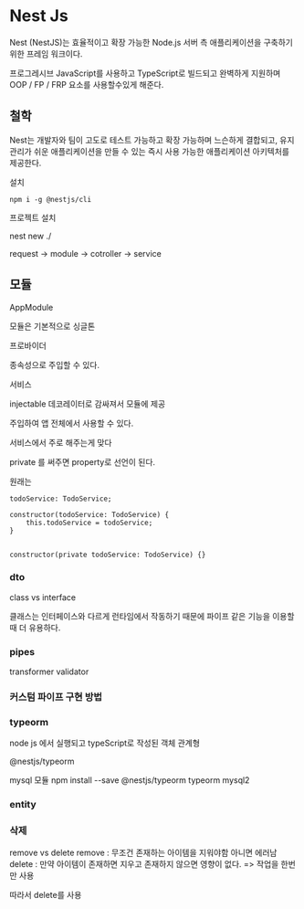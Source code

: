 # Nest Js

Nest (NestJS)는 효율적이고 확장 가능한 Node.js 서버 측 애플리케이션을 구축하기 위한 프레임 워크이다.

프로그레시브 JavaScript를 사용하고 TypeScript로 빌드되고 완벽하게 지원하며 OOP / FP / FRP 요소를 사용할수있게 해준다.

## 철학

Nest는 개발자와 팀이 고도로 테스트 가능하고 확장 가능하며 느슨하게 결합되고, 유지 관리가 쉬운 애플리케이션을 만들 수 있는 즉시 사용 가능한 애플리케이션 아키텍처를 제공한다.

설치

```
npm i -g @nestjs/cli
```

프로젝트 설치

nest new ./

request -> module -> cotroller -> service

## 모듈

AppModule

모듈은 기본적으로 싱글톤

프로바이더

종속성으로 주입할 수 있다.

서비스

injectable 데코레이터로 감싸져서 모듈에 제공

주입하여 앱 전체에서 사용할 수 있다.

서비스에서 주로 해주는게 맞다

private 를 써주면 property로 선언이 된다.

원래는

```
todoService: TodoService;

constructor(todoService: TodoService) {
    this.todoService = todoService;
}
```

```

constructor(private todoService: TodoService) {}
```

### dto

class vs interface

클래스는 인터페이스와 다르게 런타임에서 작동하기 때문에 파이프 같은 기능을 이용할 때 더 유용하다.

### pipes

transformer
validator

### 커스텀 파이프 구현 방법

### typeorm

node js 에서 실행되고 typeScript로 작성된 객체 관계형

@nestjs/typeorm

mysql 모듈
npm install --save @nestjs/typeorm typeorm mysql2

### entity

### 삭제

remove vs delete
remove : 무조건 존재하는 아이템을 지워야함 아니면 에러남
delete : 만약 아이템이 존재하면 지우고 존재하지 않으면 영향이 없다. => 작업을 한번만 사용

따라서 delete를 사용
